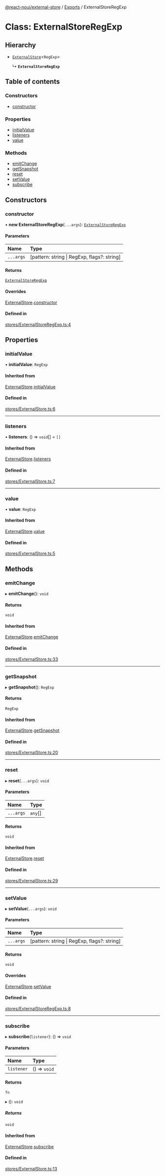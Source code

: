[@react-noui/external-store](../README.md) / [Exports](../modules.md) / ExternalStoreRegExp

# Class: ExternalStoreRegExp

## Hierarchy

- [`ExternalStore`](ExternalStore.md)\<`RegExp`\>

  ↳ **`ExternalStoreRegExp`**

## Table of contents

### Constructors

- [constructor](ExternalStoreRegExp.md#constructor)

### Properties

- [initialValue](ExternalStoreRegExp.md#initialvalue)
- [listeners](ExternalStoreRegExp.md#listeners)
- [value](ExternalStoreRegExp.md#value)

### Methods

- [emitChange](ExternalStoreRegExp.md#emitchange)
- [getSnapshot](ExternalStoreRegExp.md#getsnapshot)
- [reset](ExternalStoreRegExp.md#reset)
- [setValue](ExternalStoreRegExp.md#setvalue)
- [subscribe](ExternalStoreRegExp.md#subscribe)

## Constructors

### constructor

• **new ExternalStoreRegExp**(`...args`): [`ExternalStoreRegExp`](ExternalStoreRegExp.md)

#### Parameters

| Name | Type |
| :------ | :------ |
| `...args` | [pattern: string \| RegExp, flags?: string] |

#### Returns

[`ExternalStoreRegExp`](ExternalStoreRegExp.md)

#### Overrides

[ExternalStore](ExternalStore.md).[constructor](ExternalStore.md#constructor)

#### Defined in

[stores/ExternalStoreRegExp.ts:4](https://github.com/react-noui/external-store/blob/50c9d32/src/stores/ExternalStoreRegExp.ts#L4)

## Properties

### initialValue

• **initialValue**: `RegExp`

#### Inherited from

[ExternalStore](ExternalStore.md).[initialValue](ExternalStore.md#initialvalue)

#### Defined in

[stores/ExternalStore.ts:6](https://github.com/react-noui/external-store/blob/50c9d32/src/stores/ExternalStore.ts#L6)

___

### listeners

• **listeners**: () => `void`[] = `[]`

#### Inherited from

[ExternalStore](ExternalStore.md).[listeners](ExternalStore.md#listeners)

#### Defined in

[stores/ExternalStore.ts:7](https://github.com/react-noui/external-store/blob/50c9d32/src/stores/ExternalStore.ts#L7)

___

### value

• **value**: `RegExp`

#### Inherited from

[ExternalStore](ExternalStore.md).[value](ExternalStore.md#value)

#### Defined in

[stores/ExternalStore.ts:5](https://github.com/react-noui/external-store/blob/50c9d32/src/stores/ExternalStore.ts#L5)

## Methods

### emitChange

▸ **emitChange**(): `void`

#### Returns

`void`

#### Inherited from

[ExternalStore](ExternalStore.md).[emitChange](ExternalStore.md#emitchange)

#### Defined in

[stores/ExternalStore.ts:33](https://github.com/react-noui/external-store/blob/50c9d32/src/stores/ExternalStore.ts#L33)

___

### getSnapshot

▸ **getSnapshot**(): `RegExp`

#### Returns

`RegExp`

#### Inherited from

[ExternalStore](ExternalStore.md).[getSnapshot](ExternalStore.md#getsnapshot)

#### Defined in

[stores/ExternalStore.ts:20](https://github.com/react-noui/external-store/blob/50c9d32/src/stores/ExternalStore.ts#L20)

___

### reset

▸ **reset**(`...args`): `void`

#### Parameters

| Name | Type |
| :------ | :------ |
| `...args` | `any`[] |

#### Returns

`void`

#### Inherited from

[ExternalStore](ExternalStore.md).[reset](ExternalStore.md#reset)

#### Defined in

[stores/ExternalStore.ts:29](https://github.com/react-noui/external-store/blob/50c9d32/src/stores/ExternalStore.ts#L29)

___

### setValue

▸ **setValue**(`...args`): `void`

#### Parameters

| Name | Type |
| :------ | :------ |
| `...args` | [pattern: string \| RegExp, flags?: string] |

#### Returns

`void`

#### Overrides

[ExternalStore](ExternalStore.md).[setValue](ExternalStore.md#setvalue)

#### Defined in

[stores/ExternalStoreRegExp.ts:8](https://github.com/react-noui/external-store/blob/50c9d32/src/stores/ExternalStoreRegExp.ts#L8)

___

### subscribe

▸ **subscribe**(`listener`): () => `void`

#### Parameters

| Name | Type |
| :------ | :------ |
| `listener` | () => `void` |

#### Returns

`fn`

▸ (): `void`

##### Returns

`void`

#### Inherited from

[ExternalStore](ExternalStore.md).[subscribe](ExternalStore.md#subscribe)

#### Defined in

[stores/ExternalStore.ts:13](https://github.com/react-noui/external-store/blob/50c9d32/src/stores/ExternalStore.ts#L13)
